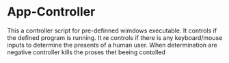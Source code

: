 # App-Controller

This a controller script for pre-definned wimdows executable. It controls if the defined program is running. It re controls if there is any keyboard/mouse inputs to determine the presents of a human user. When determination are negative controller kills the proses thet beeing contolled 


